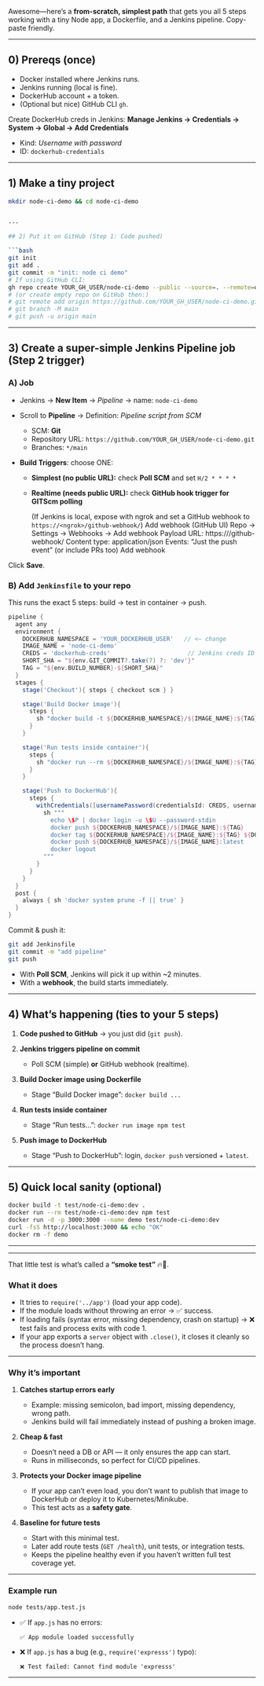 Awesome—here’s a **from-scratch, simplest path** that gets you all 5 steps working with a tiny Node app, a Dockerfile, and a Jenkins pipeline. Copy-paste friendly.

---

## 0) Prereqs (once)

* Docker installed where Jenkins runs.
* Jenkins running (local is fine).
* DockerHub account + a token.
* (Optional but nice) GitHub CLI `gh`.

Create DockerHub creds in Jenkins:
**Manage Jenkins → Credentials → System → Global → Add Credentials**

* Kind: *Username with password*
* ID: `dockerhub-credentials`

---

## 1) Make a tiny project

```bash
mkdir node-ci-demo && cd node-ci-demo


---

## 2) Put it on GitHub (Step 1: Code pushed)

```bash
git init
git add .
git commit -m "init: node ci demo"
# If using GitHub CLI:
gh repo create YOUR_GH_USER/node-ci-demo --public --source=. --remote=origin --push
# (or create empty repo on GitHub then:)
# git remote add origin https://github.com/YOUR_GH_USER/node-ci-demo.git
# git branch -M main
# git push -u origin main
```

---

## 3) Create a super-simple Jenkins Pipeline job (Step 2 trigger)

### A) Job

* Jenkins → **New Item** → *Pipeline* → name: `node-ci-demo`
* Scroll to **Pipeline** → Definition: *Pipeline script from SCM*

  * SCM: **Git**
  * Repository URL: `https://github.com/YOUR_GH_USER/node-ci-demo.git`
  * Branches: `*/main`
* **Build Triggers**: choose ONE:

  * **Simplest (no public URL):** check **Poll SCM** and set `H/2 * * * *`

  * **Realtime (needs public URL):** check **GitHub hook trigger for GITScm polling**

    (If Jenkins is local, expose with ngrok and set a GitHub webhook to `https://<ngrok>/github-webhook/`)
            Add webhook (GitHub UI)
                Repo → Settings → Webhooks → Add webhook
                Payload URL: https://<your-ngrok-subdomain>/github-webhook/
                Content type: application/json
                Events: “Just the push event” (or include PRs too)
                Add webhook

Click **Save**.

### B) Add `Jenkinsfile` to your repo

This runs the exact 5 steps: build → test in container → push.

```groovy
pipeline {
  agent any
  environment {
    DOCKERHUB_NAMESPACE = 'YOUR_DOCKERHUB_USER'   // <— change
    IMAGE_NAME = 'node-ci-demo'
    CREDS = 'dockerhub-creds'                      // Jenkins creds ID
    SHORT_SHA = "${env.GIT_COMMIT?.take(7) ?: 'dev'}"
    TAG = "${env.BUILD_NUMBER}-${SHORT_SHA}"
  }
  stages {
    stage('Checkout'){ steps { checkout scm } }

    stage('Build Docker image'){
      steps {
        sh "docker build -t ${DOCKERHUB_NAMESPACE}/${IMAGE_NAME}:${TAG} ."
      }
    }

    stage('Run tests inside container'){
      steps {
        sh "docker run --rm ${DOCKERHUB_NAMESPACE}/${IMAGE_NAME}:${TAG} npm test"
      }
    }

    stage('Push to DockerHub'){
      steps {
        withCredentials([usernamePassword(credentialsId: CREDS, usernameVariable: 'U', passwordVariable: 'P')]) {
          sh """
            echo \$P | docker login -u \$U --password-stdin
            docker push ${DOCKERHUB_NAMESPACE}/${IMAGE_NAME}:${TAG}
            docker tag ${DOCKERHUB_NAMESPACE}/${IMAGE_NAME}:${TAG} ${DOCKERHUB_NAMESPACE}/${IMAGE_NAME}:latest
            docker push ${DOCKERHUB_NAMESPACE}/${IMAGE_NAME}:latest
            docker logout
          """
        }
      }
    }
  }
  post {
    always { sh 'docker system prune -f || true' }
  }
}
```

Commit & push it:

```bash
git add Jenkinsfile
git commit -m "add pipeline"
git push
```

* With **Poll SCM**, Jenkins will pick it up within \~2 minutes.
* With a **webhook**, the build starts immediately.

---

## 4) What’s happening (ties to your 5 steps)

1. **Code pushed to GitHub** → you just did (`git push`).
2. **Jenkins triggers pipeline on commit**

   * Poll SCM (simple) **or** GitHub webhook (realtime).
3. **Build Docker image using Dockerfile**

   * Stage “Build Docker image”: `docker build ...`
4. **Run tests inside container**

   * Stage “Run tests…”: `docker run image npm test`
5. **Push image to DockerHub**

   * Stage “Push to DockerHub”: login, `docker push` versioned + `latest`.

---

## 5) Quick local sanity (optional)

```bash
docker build -t test/node-ci-demo:dev .
docker run --rm test/node-ci-demo:dev npm test
docker run -d -p 3000:3000 --name demo test/node-ci-demo:dev
curl -fsS http://localhost:3000 && echo "OK"
docker rm -f demo
```

---

---


That little test is what’s called a **“smoke test”** 🔥💨.

### What it does

* It tries to `require('../app')` (load your app code).
* If the module loads without throwing an error → ✅ success.
* If loading fails (syntax error, missing dependency, crash on startup) → ❌ test fails and process exits with code 1.
* If your app exports a `server` object with `.close()`, it closes it cleanly so the process doesn’t hang.

---

### Why it’s important

1. **Catches startup errors early**

   * Example: missing semicolon, bad import, missing dependency, wrong path.
   * Jenkins build will fail immediately instead of pushing a broken image.

2. **Cheap & fast**

   * Doesn’t need a DB or API — it only ensures the app can start.
   * Runs in milliseconds, so perfect for CI/CD pipelines.

3. **Protects your Docker image pipeline**

   * If your app can’t even load, you don’t want to publish that image to DockerHub or deploy it to Kubernetes/Minikube.
   * This test acts as a **safety gate**.

4. **Baseline for future tests**

   * Start with this minimal test.
   * Later add route tests (`GET /health`), unit tests, or integration tests.
   * Keeps the pipeline healthy even if you haven’t written full test coverage yet.

---

### Example run

```bash
node tests/app.test.js
```

* ✅ If `app.js` has no errors:

  ```
  ✅ App module loaded successfully
  ```
* ❌ If `app.js` has a bug (e.g., `require('expresss')` typo):

  ```
  ❌ Test failed: Cannot find module 'expresss'
  ```

---

